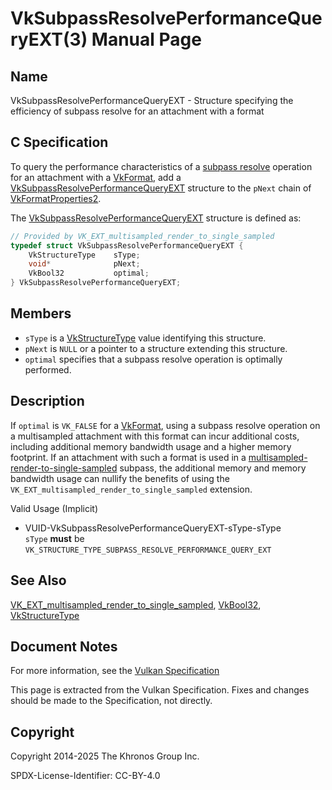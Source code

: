 # VkSubpassResolvePerformanceQueryEXT(3) Manual Page

## Name

VkSubpassResolvePerformanceQueryEXT - Structure specifying the efficiency of subpass resolve for an attachment with a format



## [](#_c_specification)C Specification

To query the performance characteristics of a [subpass resolve](https://registry.khronos.org/vulkan/specs/latest/html/vkspec.html#renderpass-subpass) operation for an attachment with a [VkFormat](https://registry.khronos.org/vulkan/specs/latest/man/html/VkFormat.html), add a [VkSubpassResolvePerformanceQueryEXT](https://registry.khronos.org/vulkan/specs/latest/man/html/VkSubpassResolvePerformanceQueryEXT.html) structure to the `pNext` chain of [VkFormatProperties2](https://registry.khronos.org/vulkan/specs/latest/man/html/VkFormatProperties2.html).

The [VkSubpassResolvePerformanceQueryEXT](https://registry.khronos.org/vulkan/specs/latest/man/html/VkSubpassResolvePerformanceQueryEXT.html) structure is defined as:

```c++
// Provided by VK_EXT_multisampled_render_to_single_sampled
typedef struct VkSubpassResolvePerformanceQueryEXT {
    VkStructureType    sType;
    void*              pNext;
    VkBool32           optimal;
} VkSubpassResolvePerformanceQueryEXT;
```

## [](#_members)Members

- `sType` is a [VkStructureType](https://registry.khronos.org/vulkan/specs/latest/man/html/VkStructureType.html) value identifying this structure.
- `pNext` is `NULL` or a pointer to a structure extending this structure.
- `optimal` specifies that a subpass resolve operation is optimally performed.

## [](#_description)Description

If `optimal` is `VK_FALSE` for a [VkFormat](https://registry.khronos.org/vulkan/specs/latest/man/html/VkFormat.html), using a subpass resolve operation on a multisampled attachment with this format can incur additional costs, including additional memory bandwidth usage and a higher memory footprint. If an attachment with such a format is used in a [multisampled-render-to-single-sampled](https://registry.khronos.org/vulkan/specs/latest/html/vkspec.html#subpass-multisampledrendertosinglesampled) subpass, the additional memory and memory bandwidth usage can nullify the benefits of using the `VK_EXT_multisampled_render_to_single_sampled` extension.

Valid Usage (Implicit)

- [](#VUID-VkSubpassResolvePerformanceQueryEXT-sType-sType)VUID-VkSubpassResolvePerformanceQueryEXT-sType-sType  
  `sType` **must** be `VK_STRUCTURE_TYPE_SUBPASS_RESOLVE_PERFORMANCE_QUERY_EXT`

## [](#_see_also)See Also

[VK\_EXT\_multisampled\_render\_to\_single\_sampled](https://registry.khronos.org/vulkan/specs/latest/man/html/VK_EXT_multisampled_render_to_single_sampled.html), [VkBool32](https://registry.khronos.org/vulkan/specs/latest/man/html/VkBool32.html), [VkStructureType](https://registry.khronos.org/vulkan/specs/latest/man/html/VkStructureType.html)

## [](#_document_notes)Document Notes

For more information, see the [Vulkan Specification](https://registry.khronos.org/vulkan/specs/latest/html/vkspec.html#VkSubpassResolvePerformanceQueryEXT)

This page is extracted from the Vulkan Specification. Fixes and changes should be made to the Specification, not directly.

## [](#_copyright)Copyright

Copyright 2014-2025 The Khronos Group Inc.

SPDX-License-Identifier: CC-BY-4.0